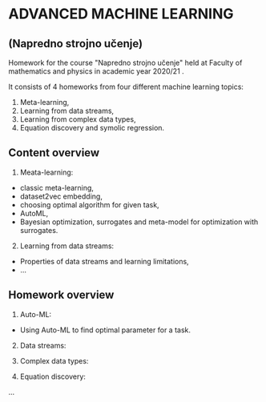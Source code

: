 # ADVANCED MACHINE LEARNING
## (Napredno strojno učenje)

Homework for the course "Napredno strojno učenje" held at Faculty of mathematics and physics in academic year 2020/21 .

It consists of 4 homeworks from four different machine learning topics:

1. Meta-learning,
2. Learning from data streams,
3. Learning from complex data types,
4. Equation discovery and symolic regression.



## Content overview

1. Meata-learning:
  - classic meta-learning,
  - dataset2vec embedding,
  - choosing optimal algorithm for given task,
  - AutoML,
  - Bayesian optimization, surrogates and meta-model for optimization with surrogates.

2. Learning from data streams:
  - Properties of data streams and learning limitations,
  - ...



## Homework overview

1. Auto-ML:
  - Using Auto-ML to find optimal parameter for a task.

2. Data streams:

3. Complex data types:

4. Equation discovery:

...
